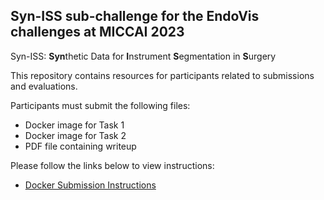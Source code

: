 ## Syn-ISS sub-challenge for the EndoVis challenges at MICCAI 2023

Syn-ISS: **Syn**thetic Data for **I**nstrument **S**egmentation in **S**urgery

This repository contains resources for participants related to submissions and evaluations. 

Participants must submit the following files:
* Docker image for Task 1
* Docker image for Task 2
* PDF file containing writeup

Please follow the links below to view instructions:
* [Docker Submission Instructions](docker/Docker-Submission-Instructions.md)